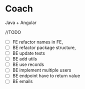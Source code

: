 # Coach
Java +  Angular


//TODO 
- [ ] FE refactor names in FE,
- [ ] BE refactor package structure,
- [ ] BE update tests
- [ ] BE add utils
- [ ] BE use records
- [ ] BE implement multiple users
- [ ] BE endpoint have to return value
- [ ] BE emails
